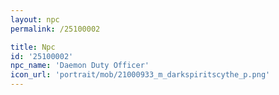 ```yaml
---
layout: npc
permalink: /25100002

title: Npc
id: '25100002'
npc_name: 'Daemon Duty Officer'
icon_url: 'portrait/mob/21000933_m_darkspiritscythe_p.png'
---
```

